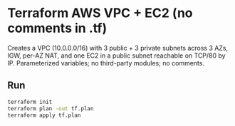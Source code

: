 # Terraform AWS VPC + EC2 (no comments in .tf)
Creates a VPC (10.0.0.0/16) with 3 public + 3 private subnets across 3 AZs, IGW, per-AZ NAT, and one EC2 in a public subnet reachable on TCP/80 by IP. Parameterized variables; no third-party modules; no comments.

## Run
```bash
terraform init
terraform plan -out tf.plan
terraform apply tf.plan
